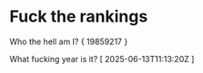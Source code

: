 # Fuck the rankings

Who the hell am I?
{ 19859217 }

What fucking year is it?
[ 2025-06-13T11:13:20Z ]
